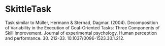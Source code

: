 # SkittleTask
Task similar to Müller, Hermann &amp; Sternad, Dagmar. (2004). Decomposition of Variability in the Execution of Goal-Oriented Tasks: Three Components of Skill Improvement. Journal of experimental psychology. Human perception and performance. 30. 212-33. 10.1037/0096-1523.30.1.212. 
